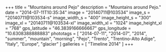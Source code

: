 +++
title = "Mountains around Pejo"
description = "Mountains around Pejo."
date = "2014-07-11T10:35:34"
image = "20140711@103534"
image_s = "20140711@103534-s"
image_width_s = "400"
image_height_s = "300"
image_xl = "20140711@103534-xl"
image_width_xl = "1024"
image_height_xl = "768"
gps_latitude = "46.3839166666667"
gps_longitude = "10.6308388888883"
phototags = [ "2014-07-11", "2014-07", "2014", "summer", "mountain", "morning", "Pejo", "Trento", "Trentino-Alto Adige", "Italy", "Europe", "glacier" ]
galleries = [ "Timeline 2014" ]
+++
